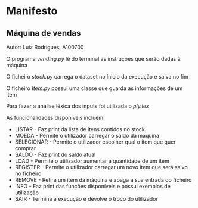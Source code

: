 # Manifesto

## Máquina de vendas

Autor: Luiz Rodrigues, A100700

O programa *vending.py* lê do terminal as instruções que serão dadas à máquina

O ficheiro *stock.py* carrega o dataset no ínicio da execução e salva no fim

O ficheiro *Item.py* possui uma classe que guarda as informações de um item

Para fazer a análise léxica dos inputs foi utilizada o *ply.lex*

As funcionalidades disponíveis incluem:

+ LISTAR - Faz print da lista de itens contidos no stock
+ MOEDA - Permite o utilizador carregar o saldo da máquina
+ SELECIONAR - Permite o utilizador escolher qual o item que quer comprar
+ SALDO - Faz print do saldo atual
+ LOAD - Permite o utilizador aumentar a quantidade de um item
+ REGISTER - Permite o utilizador carregar um novo item que será salvo no ficheiro
+ REMOVE - Retira um item da máquina e apaga a sua entrada do ficheiro
+ INFO - Faz print das funções disponíveis e possui exemplos de utilização
+ SAIR - Termina a execução e devolve o troco do utilizador
